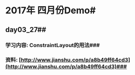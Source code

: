 # 2017年 四月份Demo#

## day03_27##
### 学习内容: ConstraintLayout的用法###

### 资料: [http://www.jianshu.com/p/a8b49ff64cd3](http://www.jianshu.com/p/a8b49ff64cd3)###


